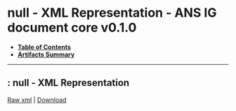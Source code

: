 # null - XML Representation - ANS IG document core v0.1.0

* [**Table of Contents**](toc.md)
* [**Artifacts Summary**](artifacts.md)
* ****

## : null - XML Representation

[Raw xml](Binary-eP-MED-DM-2024.01-PosoNonStruct.xml) | [Download](Binary-eP-MED-DM-2024.01-PosoNonStruct.xml)

